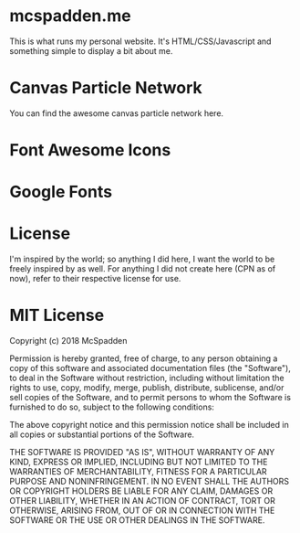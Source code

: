 # mcspadden.me
This is what runs my personal website. It's HTML/CSS/Javascript and something simple to display a bit about me.

# Canvas Particle Network
You can find the awesome canvas particle network here.

# Font Awesome Icons

# Google Fonts


# License
I'm inspired by the world; so anything I did here, I want the world to be freely inspired by as well. For anything I did not create here (CPN as of now), refer to their respective license for use.

# MIT License

Copyright (c) 2018 McSpadden

Permission is hereby granted, free of charge, to any person obtaining a copy of this software and associated documentation files (the "Software"), to deal in the Software without restriction, including without limitation the rights to use, copy, modify, merge, publish, distribute, sublicense, and/or sell copies of the Software, and to permit persons to whom the Software is furnished to do so, subject to the following conditions:

The above copyright notice and this permission notice shall be included in all copies or substantial portions of the Software.

THE SOFTWARE IS PROVIDED "AS IS", WITHOUT WARRANTY OF ANY KIND, EXPRESS OR IMPLIED, INCLUDING BUT NOT LIMITED TO THE WARRANTIES OF MERCHANTABILITY, FITNESS FOR A PARTICULAR PURPOSE AND NONINFRINGEMENT. IN NO EVENT SHALL THE AUTHORS OR COPYRIGHT HOLDERS BE LIABLE FOR ANY CLAIM, DAMAGES OR OTHER LIABILITY, WHETHER IN AN ACTION OF CONTRACT, TORT OR OTHERWISE, ARISING FROM, OUT OF OR IN CONNECTION WITH THE SOFTWARE OR THE USE OR OTHER DEALINGS IN THE SOFTWARE.
